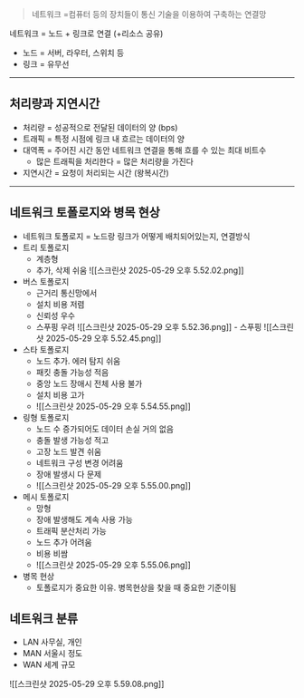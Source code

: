 > 네트워크 =컴퓨터 등의 장치들이 통신 기술을 이용하여 구축하는 연결망


네트워크 = 노드 + 링크로 연결 (+리소스 공유)

- 노드 = 서버, 라우터, 스위치 등 
- 링크 = 유무선
---

## 처리량과 지연시간
- 처리량 = 성공적으로 전달된 데이터의 양 (bps)
- 트래픽 = 특정 시점에 링크 내 흐르는 데이터의 양
- 대역폭 = 주어진 시간 동안 네트워크 연결을 통해 흐를 수 있는 최대 비트수
	- 많은 트래픽을 처리한다 = 많은 처리량을 가진다
- 지연시간 = 요청이 처리되는 시간 (왕복시간)

---
## 네트워크 토폴로지와 병목 현상
- 네트워크 토폴로지 = 노드랑 링크가 어떻게 배치되어있는지, 연결방식
- 트리 토폴로지 
	- 계층형
	- 추가, 삭제 쉬움
	![[스크린샷 2025-05-29 오후 5.52.02.png]]
- 버스 토폴로지
	- 근거리 통신망에서 
	- 설치 비용 저렴
	- 신뢰성 우수
	- 스푸핑 우려
	![[스크린샷 2025-05-29 오후 5.52.36.png]]		- 스푸핑
			![[스크린샷 2025-05-29 오후 5.52.45.png]]
- 스타 토폴로지
	- 노드 추가. 에러 탐지 쉬움
	- 패킷 충돌 가능성 적음
	- 중앙 노드 장애시 전체 사용 불가
	- 설치 비용 고가
	- ![[스크린샷 2025-05-29 오후 5.54.55.png]]
- 링형 토폴로지
	- 노드 수 증가되어도 데이터 손실 거의 없음
	- 충돌 발생 가능성 적고
	- 고장 노드 발견 쉬움
	- 네트워크 구성 변경 어려움
	- 장애 발생시 다 문제 
	- ![[스크린샷 2025-05-29 오후 5.55.00.png]]
- 메시 토폴로지
	- 망형
	- 장애 발생해도 계속 사용 가능
	- 트래픽 분산처리 가능
	- 노드 추가 어려움
	- 비용 비쌈
	- ![[스크린샷 2025-05-29 오후 5.55.06.png]]
- 병목 현상
	- 토폴로지가 중요한 이유. 병목현상을 찾을 때 중요한 기준이됨

## 네트워크 분류
- LAN 사무실, 개인 
- MAN 서울시 정도
- WAN 세계 규모

![[스크린샷 2025-05-29 오후 5.59.08.png]]



